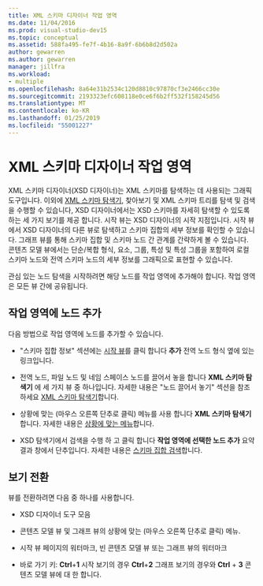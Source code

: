 ```yaml
---
title: XML 스키마 디자이너 작업 영역
ms.date: 11/04/2016
ms.prod: visual-studio-dev15
ms.topic: conceptual
ms.assetid: 588fa495-fe7f-4b16-8a9f-6b6b8d2d502a
author: gewarren
ms.author: gewarren
manager: jillfra
ms.workload:
- multiple
ms.openlocfilehash: 8a64e31b2534c120d8810c97870cf3e2466cc30e
ms.sourcegitcommit: 2193323efc608118e0ce6f6b2ff532f158245d56
ms.translationtype: MT
ms.contentlocale: ko-KR
ms.lasthandoff: 01/25/2019
ms.locfileid: "55001227"
---
```

# <a name="xml-schema-designer-workspace"></a>XML 스키마 디자이너 작업 영역

XML 스키마 디자이너(XSD 디자이너)는 XML 스키마를 탐색하는 데 사용되는 그래픽 도구입니다. 이외에 [XML 스키마 탐색기](../xml-tools/xml-schema-explorer.md), 찾아보기 및 XML 스키마 트리를 탐색 및 검색을 수행할 수 있습니다, XSD 디자이너에서는 XSD 스키마를 자세히 탐색할 수 있도록 하는 세 가지 보기를 제공 합니다. 시작 뷰는 XSD 디자이너의 시작 지점입니다. 시작 뷰에서 XSD 디자이너의 다른 뷰로 탐색하고 스키마 집합의 세부 정보를 확인할 수 있습니다. 그래프 뷰를 통해 스키마 집합 및 스키마 노드 간 관계를 간략하게 볼 수 있습니다. 콘텐츠 모델 뷰에서는 단순/복합 형식, 요소, 그룹, 특성 및 특성 그룹을 포함하여 로컬 스키마 노드와 전역 스키마 노드의 세부 정보를 그래픽으로 표현할 수 있습니다.

관심 있는 노드 탐색을 시작하려면 해당 노드를 작업 영역에 추가해야 합니다. 작업 영역은 모든 뷰 간에 공유됩니다.

## <a name="add-nodes-to-the-workspace"></a>작업 영역에 노드 추가

다음 방법으로 작업 영역에 노드를 추가할 수 있습니다.

-   "스키마 집합 정보" 섹션에는 [시작 뷰](../xml-tools/start-view.md)를 클릭 합니다 **추가** 전역 노드 형식 옆에 있는 링크입니다.

-   전역 노드, 파일 노드 및 네임 스페이스 노드를 끌어서 놓을 합니다 **XML 스키마 탐색기** 에 세 가지 뷰 중 하나입니다. 자세한 내용은 "노드 끌어서 놓기" 섹션을 참조 하세요 [XML 스키마 탐색기](../xml-tools/xml-schema-explorer.md)합니다.

-   상황에 맞는 (마우스 오른쪽 단추로 클릭) 메뉴를 사용 합니다 **XML 스키마 탐색기**합니다. 자세한 내용은 [상황에 맞는 메뉴](../xml-tools/context-menus-xml-schema-explorer.md)합니다.

-   XSD 탐색기에서 검색을 수행 하 고 클릭 합니다 **작업 영역에 선택한 노드 추가** 요약 결과 창에서 단추입니다. 자세한 내용은 [스키마 집합 검색](../xml-tools/searching-the-schema-set.md)합니다.

## <a name="switch-views"></a>보기 전환

뷰를 전환하려면 다음 중 하나를 사용합니다.

-   XSD 디자이너 도구 모음

-   콘텐츠 모델 뷰 및 그래프 뷰의 상황에 맞는 (마우스 오른쪽 단추로 클릭) 메뉴.

-   시작 뷰 페이지의 워터마크, 빈 콘텐츠 모델 뷰 또는 그래프 뷰의 워터마크

-   바로 가기 키: **Ctrl**+**1** 시작 보기의 경우 **Ctrl**+**2** 그래프 보기의 경우와 **Ctrl** + **3** 콘텐츠 모델 뷰에 대 한 합니다.
